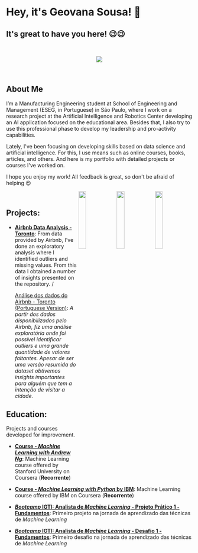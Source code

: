 # Hey, it's Geovana Sousa! 👋

## It's great to have you here! 😉😉

<br />

<p align="center">
  <img src="https://i.imgur.com/Zm1po0R.png" >
</p>

<br />

## About Me 

I’m a Manufacturing Engineering student at School of Engineering and Management (ESEG, in Portuguese) in São Paulo, where I work on a research project at the Artificial Intelligence and Robotics Center developing an AI application focused on the educational area. Besides that, I also try to use this professional phase to develop my leadership and pro-activity capabilities.

Lately, I've been focusing on developing skills based on data science and artificial intelligence. For this, I use means such as online courses, books, articles, and others. And here is my portfolio with detailed projects or courses I've worked on.

I hope you enjoy my work! All feedback is great, so don't be afraid of helping 😉


 [<img align="right" width=20% src="https://i.imgur.com/rJRdKEd.png"/>](https://www.instagram.com/geovanasslima_/) [<img align="right" width=20% src="https://i.imgur.com/ANd2pYb.png"/>](https://www.linkedin.com/in/geovana--sousa/) [<img width=20% align="right" src="https://i.imgur.com/BiyQx0g.png" />](https://www.learndata.com.br/)

<br />

## Projects:

* **[Airbnb Data Analysis - Toronto](https://github.com/GeovanaSLima/GeovanaSLima/blob/main/Project_Airbnb_Data_Analysis_Toronto.ipynb)**: 
From data provided by Airbnb, I've done an exploratory analysis where I identified outliers and missing values. From this data I obtained a number of insights presented on the repository.  / 

  [Análise dos dados do Airbnb - Toronto (Portuguese Version)](https://github.com/GeovanaSLima/GeovanaSLima/blob/main/An%C3%A1lise_dos_dados_Airbnb_Toronto.ipynb): *A partir dos dados disponibilizados pelo Airbnb, fiz uma análise exploratória onde foi possível identificar *outliers* e uma grande quantidade de valores faltantes. Apesar de ser uma versão resumida do *dataset* obtivemos *insights* importantes para alguém que tem a intenção de visitar a cidade.* 

## Education:
Projects and courses developed for improvement.

* **[Course - *Machine Learning with Andrew Ng*](https://github.com/GeovanaSLima/Machine_Learning_Stanford)**:
Machine Learning course offered by Stanford University on Coursera (**Recorrente**)

* **[Course - *Machine Learning with Python* by IBM](https://github.com/GeovanaSLima/Machine_Learning_with_Python_IBM)**:
Machine Learning course offered by IBM on Coursera (**Recorrente**)

* **[*Bootcamp* IGTI: Analista de *Machine Learning* - Projeto Prático 1 - Fundamentos](https://github.com/GeovanaSLima/GeovanaSLima/blob/main/IGTI_Trabalho_pr%C3%A1tico_1.ipynb)**:
Primeiro projeto na jornada de aprendizado das técnicas de *Machine Learning*

* **[*Bootcamp* IGTI: Analista de *Machine Learning* - Desafio 1 - Fundamentos](https://github.com/GeovanaSLima/GeovanaSLima/blob/main/IGTI_Desafio_1.ipynb)**: Primeiro desafio na jornada de aprendizado das técnicas de *Machine Learning*
